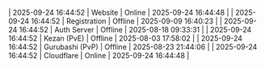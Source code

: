 | 2025-09-24 16:44:52 | Website | Online | 2025-09-24 16:44:48 |
| 2025-09-24 16:44:52 | Registration | Offline | 2025-09-09 16:40:23 |
| 2025-09-24 16:44:52 | Auth Server | Offline | 2025-08-18 09:33:31 |
| 2025-09-24 16:44:52 | Kezan (PvE) | Offline | 2025-08-03 17:58:02 |
| 2025-09-24 16:44:52 | Gurubashi (PvP) | Offline | 2025-08-23 21:44:06 |
| 2025-09-24 16:44:52 | Cloudflare | Online | 2025-09-24 16:44:48 |
